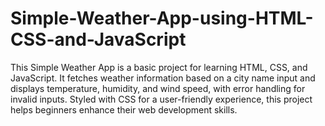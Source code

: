 # Simple-Weather-App-using-HTML-CSS-and-JavaScript
This Simple Weather App is a basic project for learning HTML, CSS, and JavaScript. It fetches weather information based on a city name input and displays temperature, humidity, and wind speed, with error handling for invalid inputs. Styled with CSS for a user-friendly experience, this project helps beginners enhance their web development skills.
